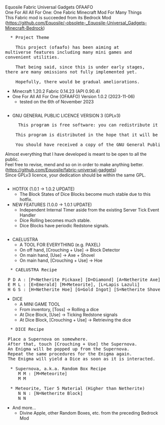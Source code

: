 Equosile Fabric Universal Gadgets OFAAFO
 \
One For All All For One: One Fabric Minecraft Mod For Many Things
 \
This Fabric mod is succeeded from its Bedrock Mod
 \
(https://github.com/Equosile/-obsolete-_Equosile-Universal_Gadgets-Minecraft-Bedrock)
<pre>
  * Project Theme

    This project (ofaafo) has been aiming at
multiverse features including many mini games and
convenient utilities.

    That being said, since this is under early stages,
there are many omissions not fully implemented yet.

    Hopefully, there would be gradual ameliorations.
</pre>
* Minecraft 1.20.2 Fabric 0.14.23 (API 0.90.4)
* One For All All For One (OFAAFO) Version 1.0.2 (2023-11-06)
  - tested on the 6th of November 2023
<pre>
</pre>
* GNU GENERAL PUBLIC LICENCE VERSION 3 (GPLv3)
<pre>
     This program is free software: you can redistribute it and/or modify it under the terms of the GNU General Public License as published by the Free Software Foundation, either version 3 of the License, or (at your option) any later version.

    This program is distributed in the hope that it will be useful, but WITHOUT ANY WARRANTY; without even the implied warranty of MERCHANTABILITY or FITNESS FOR A PARTICULAR PURPOSE. See the GNU General Public License for more details.

    You should have received a copy of the GNU General Public License along with this program. If not, see <https://www.gnu.org/licenses/>. 
</pre>
Almost everything that I have developed is meant to be open to all the public.
 \
Feel free to revise, mend and so on in order to make anything better.
 \
(https://github.com/Equosile/fabric-universal-gadgets)
 \
Since GPLv3 licence, your dedication should be within the same GPL.
<pre>
</pre>
* HOTFIX (1.0.1 -> 1.0.2 UPDATE)
  - The Block States of Dice Blocks become much stable due to this hotfix.
* NEW FEATURES (1.0.0 -> 1.0.1 UPDATE)
  - Independent Internal Timer aside from the existing Server Tick Event Handler
  - Dice Rolling becomes much stable.
  - Dice Blocks have periodic Redstone signals.
<pre>
</pre>
* CAELUSTRA
  - A TOOL FOR EVERYTHING (e.g. PAXEL)
  - On off hand, [Crouching + Use] -> Block Detector
  - On main hand, [Use] -> Axe + Shovel
  - On main hand, [Crouching + Use] -> Hoe
<pre>
  * CAELUSTRA Recipe

 P D A : [P=Netherite Pickaxe] [D=Diamond] [A=Netherite Axe]
 E M L : [E=Emerald] [M=Meteorite], [L=Lapis Lazuli]
 H G S : [H=Netherite Hoe] [G=Gold Ingot] [S=Netherite Shovel]
</pre>
* DICE
  - A MINI GAME TOOL
  - From inventory, [Toss] -> Rolling a dice
  - At Dice Block, [Use] -> Ticking Redstone signals
  - At Dice Block, [Crouching + Use] -> Retrieving the dice
<pre>
  * DICE Recipe

 Place a Supernova on somewhere.
 After that, touch [Crouching + Use] the Supernova.
 An Enigma will be popped up from the Supernova.
 Repeat the same procedures for the Enigma again.
 The Enigma will yield a Dice as soon as it is interacted.

  * Supernova, a.k.a. Random Box Recipe
     M M : [M=Meteorite]
     M M

  * Meteorite, Tier 5 Material (Higher than Netherite)
     N N : [N=Netherite Block]
     N N
</pre> 
* And more...
  - Divine Apple, other Random Boxes, etc. from the preceding Bedrock Mod
